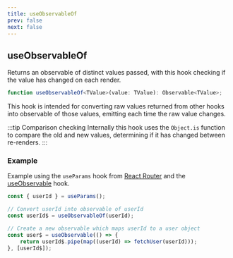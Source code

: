 ```yaml
---
title: useObservableOf
prev: false
next: false
---
```


## useObservableOf

Returns an observable of distinct values passed, with this hook checking if the value has changed on each render.

```ts
function useObservableOf<TValue>(value: TValue): Observable<TValue>;
```

This hook is intended for converting raw values returned from other hooks into observable of those values, emitting each time the raw value changes.

:::tip Comparison checking
Internally this hook uses the `Object.is` function to compare the old and new values, determining if it has changed between re-renders.
:::

### Example

Example using the `useParams` hook from [React Router](https://github.com/ReactTraining/react-router) and the [useObservable](/api/hooks/use-observable) hook.

```js
const { userId } = useParams();

// Convert userId into observable of userId
const userId$ = useObservableOf(userId);

// Create a new observable which maps userId to a user object
const user$ = useObservable(() => {
	return userId$.pipe(map((userId) => fetchUser(userId)));
}, [userId$]);
```
